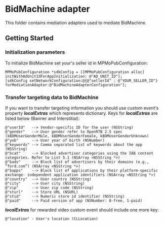 # BidMachine adapter

This folder contains mediation adapters used to mediate BidMachine.

## Getting Started

### Initialization parameters

To initialize BidMachine set your's seller id in MPMoPubConfiguration:

```
MPMoPubConfiguration *sdkConfig = [[MPMoPubConfiguration alloc] initWithAdUnitIdForAppInitialization: @"AD_UNIT_ID"];
[sdkConfig setNetworkConfiguration:@{@"sellerId" : @"YOUR_SELLER_ID"} forMediationAdapter:@"BidMachineAdapterConfiguration"];
```

### Transfer targeting data to BidMachine

If you want to transfer targeting information you should use custom event's property ***localExtras*** which represents dictionary.
Keys for ***localExtras*** are listed below (Banner and Interstitial):

```
@"userId"   --> Vendor-specific ID for the user (NSString)
@"gender"   --> User gender refer to OpenRTB 2.5 spec (kBDMUserGenderMale, kBDMUserGenderFemale, kBDMUserGenderUnknown)
@"yob"      --> User year of birth (NSNumber)
@"keywords" --> Comma separated list of keywords about the app (NSString)
@"bcat"     --> Blocked advertiser categories using the IAB content categories. Refer to List 5.1 (NSArray <NSString *>)
@"badv"     --> Block list of advertisers by their domains (e.g., “ford.com”) (NSArray <NSString *>)
@"bapps"    --> Block list of applications by their platform-specific exchange- independent application identifiers (NSArray <NSString *>)
@"country"  --> User country (NSString)
@"city"     --> User city (NSString)
@"zip"      --> User zip code (NSString)
@"sturl"    --> Store URL (NSURL)
@"stid"     --> Numeric store id identifier (NSString)
@"paid"     --> Paid version of app (NSNumber: 0-free, 1-paid)
```
***localExtras*** for rewarded video custom event should include one more key:
```
@"location" - User's location (CLLocation)
```

